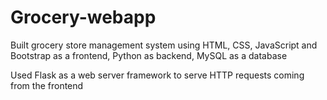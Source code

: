 # Grocery-webapp

Built grocery store management system using HTML, CSS, JavaScript and Bootstrap as a frontend, Python as backend, MySQL as a database

Used Flask as a web server framework to serve HTTP requests coming from the frontend
